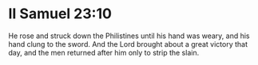 # II Samuel 23:10

He rose and struck down the Philistines until his hand was weary, and his hand clung to the sword. And the Lord brought about a great victory that day, and the men returned after him only to strip the slain.
